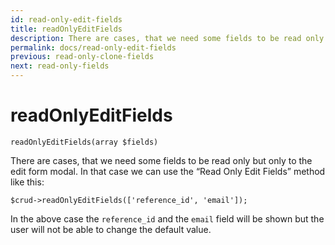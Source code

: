 ```yaml
---
id: read-only-edit-fields
title: readOnlyEditFields
description: There are cases, that we need some fields to be read only but only to the edit form modal. 
permalink: docs/read-only-edit-fields
previous: read-only-clone-fields
next: read-only-fields
---
```


# readOnlyEditFields

<pre><code class="language-php">readOnlyEditFields(array $fields)</code></pre>
There are cases, that we need some fields to be read only but only to the edit form modal. In that case we can use the “Read Only Edit Fields” method like this:

<pre><code class="language-php">$crud->readOnlyEditFields(['reference_id', 'email']);</code></pre>

In the above case the <code>reference_id</code> and the <code>email</code> field will be shown but the user will not be able to change the default value.